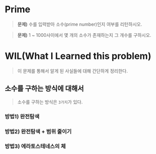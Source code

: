 # Prime

> **문제)** 수를 입력받아 소수(prime number)인지 여부를 리턴하시오.

> **문제)** 1 ~ 1000사이에서 몇 개의 소수가 존재하는지 그 개수를 구하시오.

# WIL(What I Learned this problem)

> 이 문제를 통해서 알게 된 사실들에 대해 간단하게 정리한다.

## 소수를 구하는 방식에 대해서

> 소수를 구하는 방식은 `3가지`가 있다.

### 방법1) 완전탐색

### 방법2) 완전탐색 + 범위 줄이기

### 방법3) 에라토스테네스의 체
